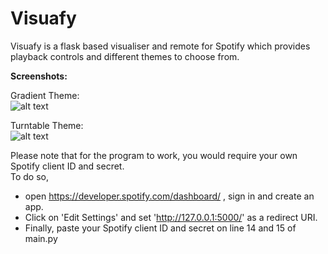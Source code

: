 # Visuafy
Visuafy is a flask based visualiser and remote for Spotify which provides playback controls and different themes to choose from.  
  
**Screenshots:**  
  
Gradient Theme:  
![alt text](https://i.ibb.co/0FSbn1G/Gradient.png)  
  
Turntable Theme:  
![alt text](https://i.ibb.co/6YsKHsY/Turntable.png)  
  
Please note that for the program to work, you would require your own Spotify client ID and secret.  
To do so,  
- open https://developer.spotify.com/dashboard/ , sign in and create an app.  
- Click on 'Edit Settings' and set 'http://127.0.0.1:5000/' as a redirect URI.  
- Finally, paste your Spotify client ID and secret on line 14 and 15 of main.py
